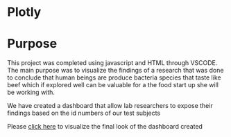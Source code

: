 # Plotly
# Purpose
This project was completed using javascript and HTML through VSCODE.
The main purpose was to visualize the findings of a research that was done to conclude that human beings are produce bacteria species that taste like beef which if explored well can be valuable for a the food start up she will be working with.

We have created a dashboard that allow lab researchers to expose their findings based on the id numbers of our test subjects

Please [click here](https://fofomichelle.github.io/plotlydiploy/plotlydiploy) to visualize the final look of the dashboard created 
